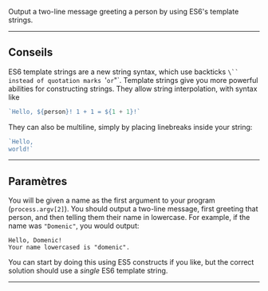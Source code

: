 Output a two-line message greeting a person by using ES6's template strings.

----------------------------------------------------------------------
## Conseils

ES6 template strings are a new string syntax, which use backticks `\`` instead of quotation marks `'` or `"`. Template strings give you more powerful abilities for constructing strings. They allow string interpolation, with syntax like

```js
`Hello, ${person}! 1 + 1 = ${1 + 1}!`
```

They can also be multiline, simply by placing linebreaks inside your string:

```js
`Hello,
world!`
```

----------------------------------------------------------------------
## Paramètres

You will be given a name as the first argument to your program (`process.argv[2]`). You should output a two-line message, first greeting that person, and then telling them their name in lowercase. For example, if the name was `"Domenic"`, you would output:

```
Hello, Domenic!
Your name lowercased is "domenic".
```

You can start by doing this using ES5 constructs if you like, but the correct solution should use a _single_ ES6 template string.

----------------------------------------------------------------------
